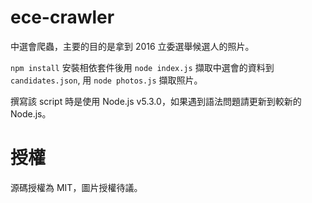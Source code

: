 # ece-crawler

中選會爬蟲，主要的目的是拿到 2016 立委選舉候選人的照片。

`npm install` 安裝相依套件後用 `node index.js` 擷取中選會的資料到 `candidates.json`, 用 `node photos.js` 擷取照片。

撰寫該 script 時是使用 Node.js v5.3.0，如果遇到語法問題請更新到較新的 Node.js。

# 授權

源碼授權為 MIT，圖片授權待議。
